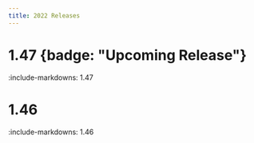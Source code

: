 ```yaml
---
title: 2022 Releases
---
```


# 1.47 {badge: "Upcoming Release"}

:include-markdowns: 1.47

# 1.46

:include-markdowns: 1.46

